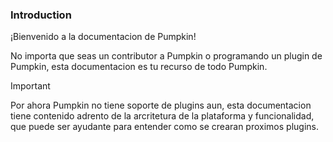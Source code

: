 ### Introduction
¡Bienvenido a la documentacion de Pumpkin!

No importa que seas un contributor a Pumpkin o programando un plugin de Pumpkin, esta documentacion es tu recurso de todo Pumpkin.
> [!IMPORTANT]
> Por ahora Pumpkin no tiene soporte de plugins aun, esta documentacion tiene contenido adrento de la arcritetura de la plataforma y funcionalidad, que puede ser ayudante para entender como se crearan proximos plugins.